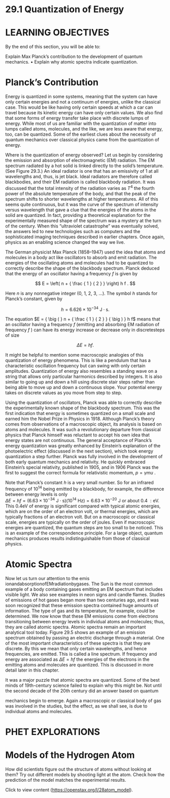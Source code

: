 # 29.1 Quantization of Energy

# LEARNING OBJECTIVES

By the end of this section, you will be able to:

Explain Max Planck’s contribution to the development of quantum mechanics. • Explain why atomic spectra indicate quantization.

# Planck’s Contribution

Energy is quantized in some systems, meaning that the system can have only certain energies and not a continuum of energies, unlike the classical case. This would be like having only certain speeds at which a car can travel because its kinetic energy can have only certain values. We also find that some forms of energy transfer take place with discrete lumps of energy. While most of us are familiar with the quantization of matter into lumps called atoms, molecules, and the like, we are less aware that energy, too, can be quantized. Some of the earliest clues about the necessity of quantum mechanics over classical physics came from the quantization of energy.

Where is the quantization of energy observed? Let us begin by considering the emission and absorption of electromagnetic (EM) radiation. The EM spectrum radiated by a hot solid is linked directly to the solid’s temperature. (See Figure 29.3.) An ideal radiator is one that has an emissivity of 1 at all wavelengths and, thus, is jet black. Ideal radiators are therefore called blackbodies, and their EM radiation is called blackbody radiation. It was discussed that the total intensity of the radiation varies as $T ^ { 4 }$ the fourth power of the absolute temperature of the body, and that the peak of the spectrum shifts to shorter wavelengths at higher temperatures. All of this seems quite continuous, but it was the curve of the spectrum of intensity versus wavelength that gave a clue that the energies of the atoms in the solid are quantized. In fact, providing a theoretical explanation for the experimentally measured shape of the spectrum was a mystery at the turn of the century. When this “ultraviolet catastrophe” was eventually solved, the answers led to new technologies such as computers and the sophisticated imaging techniques described in earlier chapters. Once again, physics as an enabling science changed the way we live.

The German physicist Max Planck (1858–1947) used the idea that atoms and molecules in a body act like oscillators to absorb and emit radiation. The energies of the oscillating atoms and molecules had to be quantized to correctly describe the shape of the blackbody spectrum. Planck deduced that the energy of an oscillator having a frequency $f$ is given by

$$
E = \left( n + { \frac { 1 } { 2 } } \right) h f .
$$

Here $n$ is any nonnegative integer (0, 1, 2, 3, …). The symbol $h$ stands for Planck’s constant, given by

$$
h = 6 . 6 2 6 \times 1 0 ^ { - 3 4 } \mathrm { ~ J } \cdot \mathrm { s } .
$$

The equation $E = { \big ( } n + { \frac { 1 } { 2 } } { \big ) } h f$ means that an oscillator having a frequency $f$ (emitting and absorbing EM radiation of frequency $f$ ) can have its energy increase or decrease only in discretesteps of size

$$
\Delta E = h f .
$$

It might be helpful to mention some macroscopic analogies of this quantization of energy phenomena. This is like a pendulum that has a characteristic oscillation frequency but can swing with only certain amplitudes. Quantization of energy also resembles a standing wave on a string that allows only particular harmonics described by integers. It is also similar to going up and down a hill using discrete stair steps rather than being able to move up and down a continuous slope. Your potential energy takes on discrete values as you move from step to step.

Using the quantization of oscillators, Planck was able to correctly describe the experimentally known shape of the blackbody spectrum. This was the first indication that energy is sometimes quantized on a small scale and earned him the Nobel Prize in Physics in 1918. Although Planck’s theory comes from observations of a macroscopic object, its analysis is based on atoms and molecules. It was such a revolutionary departure from classical physics that Planck himself was reluctant to accept his own idea that energy states are not continuous. The general acceptance of Planck’s energy quantization was greatly enhanced by Einstein’s explanation of the photoelectric effect (discussed in the next section), which took energy quantization a step further. Planck was fully involved in the development of both early quantum mechanics and relativity. He quickly embraced Einstein’s special relativity, published in 1905, and in 1906 Planck was the first to suggest the correct formula for relativistic momentum, $p = \gamma m u$ .



Note that Planck’s constant $h$ is a very small number. So for an infrared frequency of $1 0 ^ { 1 4 }$ being emitted by a blackbody, for example, the difference between energy levels is only   
$\Delta E = h f { = } ( 6 . 6 3 \times 1 0 ^ { - 3 4 } { \mathrm { ~ J } } { \cdot } { \mathrm { s } } ) ( 1 0 ^ { 1 4 } { \mathrm { ~ H z } } ) { = } 6 . 6 3 \times 1 0 ^ { - 2 0 } { \mathrm { ~ J } }$ or about $0 . 4 \ : \mathrm { e V } .$ This $0 . 4 \mathsf { e V }$ of energy is significant compared with typical atomic energies, which are on the order of an electron volt, or thermal energies, which are typically fractions of an electron volt. But on a macroscopic or classical scale, energies are typically on the order of joules. Even if macroscopic energies are quantized, the quantum steps are too small to be noticed. This is an example of the correspondence principle. For a large object, quantum mechanics produces results indistinguishable from those of classical physics.

# Atomic Spectra

Now let us turn our attention to the emis ionandabsorptionofEMradiationbygases. The Sun is the most common example of a body containing gases emitting an EM spectrum that includes visible light. We also see examples in neon signs and candle flames. Studies of emissions of hot gases began more than two centuries ago, and it was soon recognized that these emission spectra contained huge amounts of information. The type of gas and its temperature, for example, could be determined. We now know that these EM emissions come from electrons transitioning between energy levels in individual atoms and molecules; thus, they are called atomic spectra. Atomic spectra remain an important analytical tool today. Figure 29.5 shows an example of an emission spectrum obtained by passing an electric discharge through a material. One of the most important characteristics of these spectra is that they are discrete. By this we mean that only certain wavelengths, and hence frequencies, are emitted. This is called a line spectrum. If frequency and energy are associated as $\Delta E = h f$ the energies of the electrons in the emitting atoms and molecules are quantized. This is discussed in more detail later in this chapter.

It was a major puzzle that atomic spectra are quantized. Some of the best minds of 19th-century science failed to explain why this might be. Not until the second decade of the 20th century did an answer based on quantum

mechanics begin to emerge. Again a macroscopic or classical body of gas was involved in the studies, but the effect, as we shall see, is due to individual atoms and molecules.

# PHET EXPLORATIONS

# Models of the Hydrogen Atom

How did scientists figure out the structure of atoms without looking at them? Try out different models by shooting light at the atom. Check how the prediction of the model matches the experimental results.

Click to view content (https://openstax.org/l/28atom_model).

#